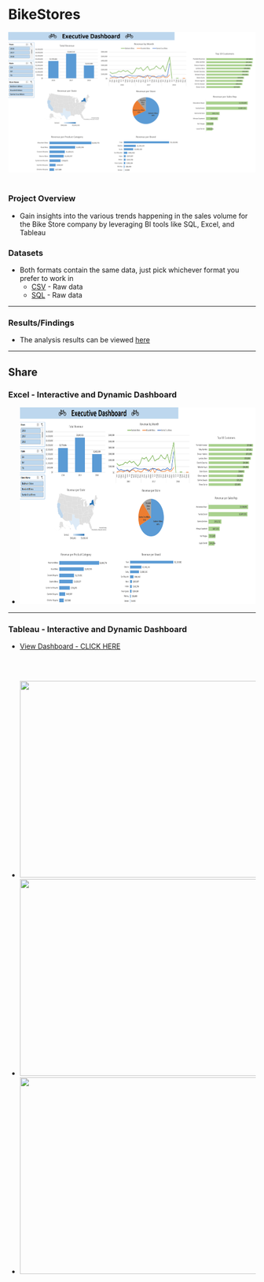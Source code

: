 # BikeStores

![Dashboard](img/Dashboard.png)
<br>
<br>

### Project Overview
* Gain insights into the various trends happening in the sales volume for the Bike Store company by leveraging BI tools like SQL, Excel, and Tableau


### Datasets
* Both formats contain the same data, just pick whichever format you prefer to work in
    * [CSV](Data-Source/CSV/) - Raw data
    * [SQL](Data-Source/SQL/) - Raw data

---

### Results/Findings
* The analysis results can be viewed [here](Results.md)

---

## Share
### Excel - Interactive and Dynamic Dashboard
* <img src = "img/Dashboard.png" width = "650" height = "400">

---

### Tableau - Interactive and Dynamic Dashboard
* [View Dashboard - CLICK HERE](https://public.tableau.com/app/profile/zohair.awan/viz/BikeStores_17193581764380/Dashboard)
<br>
<br>

* <img src = "img/Tableau-Dashboard-1.png" width = "650" height = "400">
* <img src = "img/Tableau-Dashboard-2.png" width = "650" height = "400">
* <img src = "img/Tableau-Dashboard-3.png" width = "650" height = "400">